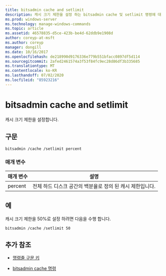 ```yaml
---
title: bitsadmin cache and setlimit
description: 캐시 크기 제한을 설정 하는 bitsadmin cache 및 setlimit 명령에 대 한 참조 문서입니다.
ms.prod: windows-server
ms.technology: manage-windows-commands
ms.topic: article
ms.assetid: 46578835-d5ce-423b-be4d-62ddb9e1908d
author: coreyp-at-msft
ms.author: coreyp
manager: dongill
ms.date: 10/16/2017
ms.openlocfilehash: de218990d9176336e779b551bfacc0897df5d114
ms.sourcegitcommit: 2afed2461574a3f53f84fc9ec28d86df3b335685
ms.translationtype: MT
ms.contentlocale: ko-KR
ms.lasthandoff: 07/02/2020
ms.locfileid: "85923216"
---
```

# <a name="bitsadmin-cache-and-setlimit"></a>bitsadmin cache and setlimit

캐시 크기 제한을 설정합니다.

## <a name="syntax"></a>구문

```
bitsadmin /cache /setlimit percent
```

### <a name="parameters"></a>매개 변수

| 매개 변수 | 설명 |
| -------------- | -------------- |
| percent | 전체 하드 디스크 공간의 백분율로 정의 된 캐시 제한입니다. |

## <a name="examples"></a>예

캐시 크기 제한을 50%로 설정 하려면 다음을 수행 합니다.

```
bitsadmin /cache /setlimit 50
```

## <a name="additional-references"></a>추가 참조

- [명령줄 구문 키](command-line-syntax-key.md)

- [bitsadmin cache 명령](bitsadmin-cache.md)

